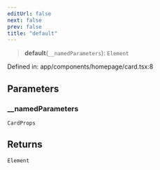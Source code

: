 ```yaml
---
editUrl: false
next: false
prev: false
title: "default"
---
```


> **default**(`__namedParameters`): `Element`

Defined in: app/components/homepage/card.tsx:8

## Parameters

### \_\_namedParameters

`CardProps`

## Returns

`Element`
